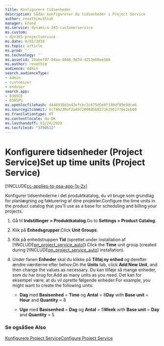 ```yaml
---
title: Konfigurere tidsenheder
description: Sådan konfigurerer du tidsenheder i Project Service
author: revathimuthiah
manager: kfend
ms.service: dynamics-365-customerservice
ms.custom:
- dyn365-projectservice
ms.date: 8/03/2018
ms.topic: article
ms.prod: ''
ms.technology: ''
ms.assetid: 19abef97-04aa-4040-9d7d-d253e60ee588
ms.author: revathim
audience: Admin
search.audienceType:
- admin
- customizer
- enduser
search.app:
- D365CE
- D365PS
ms.openlocfilehash: d446938d3e43efcbc2c675d5e8f330df89e9dce6
ms.sourcegitcommit: 8c786230ef2a497280885b827162561776e2eb00
ms.translationtype: HT
ms.contentlocale: da-DK
ms.lasthandoff: 03/24/2020
ms.locfileid: "3750512"
---
```

# <a name="set-up-time-units-project-service"></a><span data-ttu-id="70c97-103">Konfigurere tidsenheder (Project Service)</span><span class="sxs-lookup"><span data-stu-id="70c97-103">Set up time units (Project Service)</span></span>

[!INCLUDE[cc-applies-to-psa-app-1x-2x](../includes/cc-applies-to-psa-app-1x-2x.md)]

<span data-ttu-id="70c97-104">Konfigurer tidsenhederne i det produktkatalog, du vil bruge som grundlag for planlægning og fakturering af dine projekter.</span><span class="sxs-lookup"><span data-stu-id="70c97-104">Configure the time units in the product catalog that you’ll use as a base for scheduling and billing your projects.</span></span>  
  
1. <span data-ttu-id="70c97-105">Gå til **Indstillinger > Produktkatalog**.</span><span class="sxs-lookup"><span data-stu-id="70c97-105">Go to **Settings > Product Catalog**.</span></span>  
  
2. <span data-ttu-id="70c97-106">Klik på **Enhedsgrupper**.</span><span class="sxs-lookup"><span data-stu-id="70c97-106">Click **Unit Groups**.</span></span>  
  
3. <span data-ttu-id="70c97-107">Klik på enhedstruppen **Tid** (oprettet under installation af [!INCLUDE[pn_project_service_auto](../includes/pn-project-service-auto.md)]).</span><span class="sxs-lookup"><span data-stu-id="70c97-107">Click the **Time** unit group (created during [!INCLUDE[pn_project_service_auto](../includes/pn-project-service-auto.md)] installation).</span></span>  
  
4. <span data-ttu-id="70c97-108">Under fanen **Enheder** skal du klikke på **Tilføj ny enhed** og derefter ændre værdierne efter behov.</span><span class="sxs-lookup"><span data-stu-id="70c97-108">On the **Units** tab, click **Add New Unit**, and then change the values as necessary.</span></span> <span data-ttu-id="70c97-109">Du kan tilføje så mange enheder, som du har brug for.</span><span class="sxs-lookup"><span data-stu-id="70c97-109">Add as many units as you need.</span></span> <span data-ttu-id="70c97-110">Det kan for eksempel være, at du vil oprette følgende enheder:</span><span class="sxs-lookup"><span data-stu-id="70c97-110">For example, you might want to create the following units:</span></span>  
  
   - <span data-ttu-id="70c97-111">**Dag** med **Basisenhed** = **Time** og **Antal** = 8</span><span class="sxs-lookup"><span data-stu-id="70c97-111">**Day** with **Base unit** = **Hour** and **Quantity** = 8</span></span>  
  
   - <span data-ttu-id="70c97-112">**Uge** med **Basisenhed** = **Dag** og **Antal** = 5</span><span class="sxs-lookup"><span data-stu-id="70c97-112">**Week** with **Base unit** = **Day** and **Quantity** = 5</span></span>  
  
### <a name="see-also"></a><span data-ttu-id="70c97-113">Se også</span><span class="sxs-lookup"><span data-stu-id="70c97-113">See Also</span></span>  
 [<span data-ttu-id="70c97-114">Konfigurere Project Service</span><span class="sxs-lookup"><span data-stu-id="70c97-114">Configure Project Service</span></span>](../project-service/configure.md)

